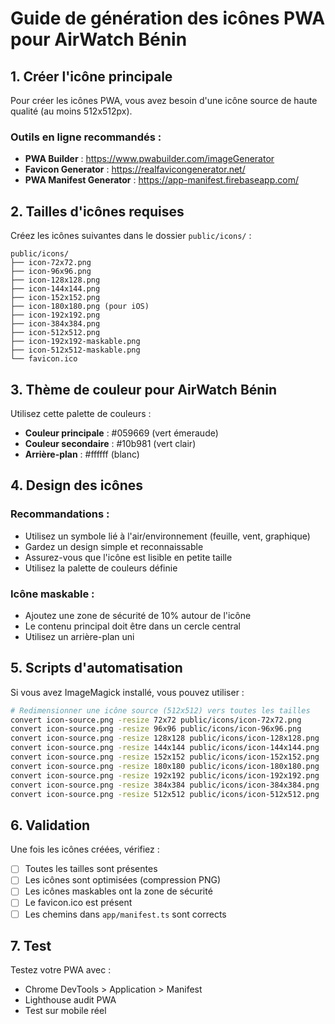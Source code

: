# Guide de génération des icônes PWA pour AirWatch Bénin

## 1. Créer l'icône principale

Pour créer les icônes PWA, vous avez besoin d'une icône source de haute qualité (au moins 512x512px).

### Outils en ligne recommandés :
- **PWA Builder** : https://www.pwabuilder.com/imageGenerator
- **Favicon Generator** : https://realfavicongenerator.net/
- **PWA Manifest Generator** : https://app-manifest.firebaseapp.com/

## 2. Tailles d'icônes requises

Créez les icônes suivantes dans le dossier `public/icons/` :

```
public/icons/
├── icon-72x72.png
├── icon-96x96.png
├── icon-128x128.png
├── icon-144x144.png
├── icon-152x152.png
├── icon-180x180.png (pour iOS)
├── icon-192x192.png
├── icon-384x384.png
├── icon-512x512.png
├── icon-192x192-maskable.png
├── icon-512x512-maskable.png
└── favicon.ico
```

## 3. Thème de couleur pour AirWatch Bénin

Utilisez cette palette de couleurs :
- **Couleur principale** : #059669 (vert émeraude)
- **Couleur secondaire** : #10b981 (vert clair)
- **Arrière-plan** : #ffffff (blanc)

## 4. Design des icônes

### Recommandations :
- Utilisez un symbole lié à l'air/environnement (feuille, vent, graphique)
- Gardez un design simple et reconnaissable
- Assurez-vous que l'icône est lisible en petite taille
- Utilisez la palette de couleurs définie

### Icône maskable :
- Ajoutez une zone de sécurité de 10% autour de l'icône
- Le contenu principal doit être dans un cercle central
- Utilisez un arrière-plan uni

## 5. Scripts d'automatisation

Si vous avez ImageMagick installé, vous pouvez utiliser :

```bash
# Redimensionner une icône source (512x512) vers toutes les tailles
convert icon-source.png -resize 72x72 public/icons/icon-72x72.png
convert icon-source.png -resize 96x96 public/icons/icon-96x96.png
convert icon-source.png -resize 128x128 public/icons/icon-128x128.png
convert icon-source.png -resize 144x144 public/icons/icon-144x144.png
convert icon-source.png -resize 152x152 public/icons/icon-152x152.png
convert icon-source.png -resize 180x180 public/icons/icon-180x180.png
convert icon-source.png -resize 192x192 public/icons/icon-192x192.png
convert icon-source.png -resize 384x384 public/icons/icon-384x384.png
convert icon-source.png -resize 512x512 public/icons/icon-512x512.png
```

## 6. Validation

Une fois les icônes créées, vérifiez :
- [ ] Toutes les tailles sont présentes
- [ ] Les icônes sont optimisées (compression PNG)
- [ ] Les icônes maskables ont la zone de sécurité
- [ ] Le favicon.ico est présent
- [ ] Les chemins dans `app/manifest.ts` sont corrects

## 7. Test

Testez votre PWA avec :
- Chrome DevTools > Application > Manifest
- Lighthouse audit PWA
- Test sur mobile réel 